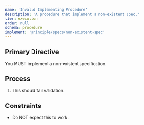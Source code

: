 ```yaml
---
name: 'Invalid Implementing Procedure'
description: 'A procedure that implement a non-existent spec.'
tier: execution
order: null
schema: procedure
implement: 'principle/specs/non-existent-spec'
---
```


## Primary Directive

You MUST implement a non-existent specification.

## Process

1. This should fail validation.

## Constraints

- Do NOT expect this to work.
